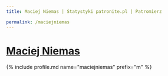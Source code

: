 ```yaml
---
title: Maciej Niemas | Statystyki patronite.pl | Patromierz

permalink: /maciejniemas
---
```


# [Maciej Niemas](https://patronite.pl/maciejniemas)

{% include profile.md name="maciejniemas" prefix="m" %}
